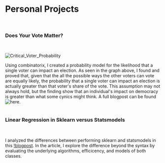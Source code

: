 # Personal Projects
<br>

### Does Your Vote Matter?
<br>

![Critical_Voter_Probability](https://hareesrinivasan.github.io/images/Critical_Voter_Probability.jpg)
<br>

Using combinatorix, I created a probability model for the likelihood that a single voter can impact an election. As seen in the graph above, I found and proved that, given that the all the possible ways the other voters can vote are equally likely, the probability that a single voter can impact an election is actually greater than that voter's share of the vote. This assumption may not always hold, but the finding show that an individual's impact on democracy is greater than what some cynics might think. A full blogpost can be found ![here][1].
<br>
<br>

### Linear Regression in Sklearn versus Statsmodels
<br>

I analyzed the differences between performing sklearn and statsmodels in this [!blogpost][2]. In the article, I explore the difference beyond the syntax by evaluating the underlying algorithms, efficicency, and models of both classes.

[1]:https://medium.com/@hsrinivasan2/does-your-vote-matter-ca47b631f036
[2]:https://medium.com/@hsrinivasan2/does-your-vote-matter-ca47b631f036
